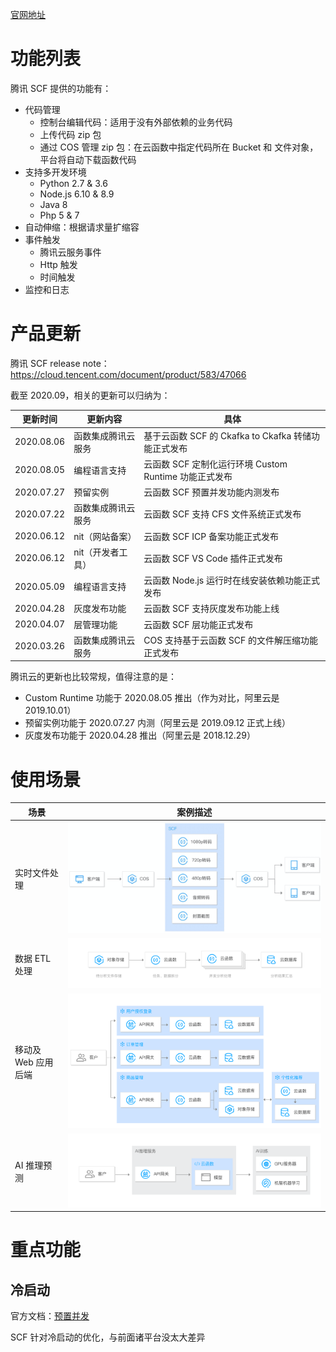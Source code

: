 [官网地址](https://cloud.tencent.com/product/scf)

# 功能列表

腾讯 SCF 提供的功能有：

* 代码管理
	* 控制台编辑代码：适用于没有外部依赖的业务代码
	* 上传代码 zip 包
	* 通过 COS 管理 zip 包：在云函数中指定代码所在 Bucket 和 文件对象，平台将自动下载函数代码
* 支持多开发环境
	* Python 2.7 & 3.6
	* Node.js 6.10 & 8.9
	* Java 8
	* Php 5 & 7
* 自动伸缩：根据请求量扩缩容
* 事件触发
	* 腾讯云服务事件
	* Http 触发
	* 时间触发
* 监控和日志

# 产品更新

腾讯 SCF release note：https://cloud.tencent.com/document/product/583/47066

截至 2020.09，相关的更新可以归纳为：

| 更新时间 | 更新内容 | 具体 |
|---------|--------|-----|
| 2020.08.06 | 函数集成腾讯云服务 | 基于云函数 SCF 的 Ckafka to Ckafka 转储功能正式发布 |
| 2020.08.05 | 编程语言支持 | 云函数 SCF 定制化运行环境 Custom Runtime 功能正式发布 |
| 2020.07.27 | 预留实例 | 云函数 SCF 预置并发功能内测发布 |
| 2020.07.22 | 函数集成腾讯云服务 | 云函数 SCF 支持 CFS 文件系统正式发布 |
| 2020.06.12 | nit（网站备案）| 云函数 SCF ICP 备案功能正式发布 |
| 2020.06.12 | nit（开发者工具）| 云函数 SCF VS Code 插件正式发布 |
| 2020.05.09 | 编程语言支持 | 云函数 Node.js 运行时在线安装依赖功能正式发布 |
| 2020.04.28 | 灰度发布功能 | 云函数 SCF 支持灰度发布功能上线 |
| 2020.04.07 | 层管理功能 | 云函数 SCF 层功能正式发布 |
| 2020.03.26 | 函数集成腾讯云服务 | COS 支持基于云函数 SCF 的文件解压缩功能正式发布 |

腾讯云的更新也比较常规，值得注意的是：

* Custom Runtime 功能于 2020.08.05 推出（作为对比，阿里云是 2019.10.01）
* 预留实例功能于 2020.07.27 内测（阿里云是 2019.09.12 正式上线）
* 灰度发布功能于 2020.04.28 推出（阿里云是 2018.12.29）

# 使用场景

| 场景 | 案例描述 |
|-----|--------|
| 实时文件处理 | ![user-case1](./user-case1.png) |
| 数据 ETL 处理 | ![user-case2](./user-case2.svg) |
| 移动及 Web 应用后端 | ![user-case3](./user-case3.svg) |
| AI 推理预测 | ![user-case4](./user-case4.svg) |

# 重点功能

## 冷启动

官方文档：[预置并发](https://cloud.tencent.com/document/product/583/46743)

SCF 针对冷启动的优化，与前面诸平台没太大差异